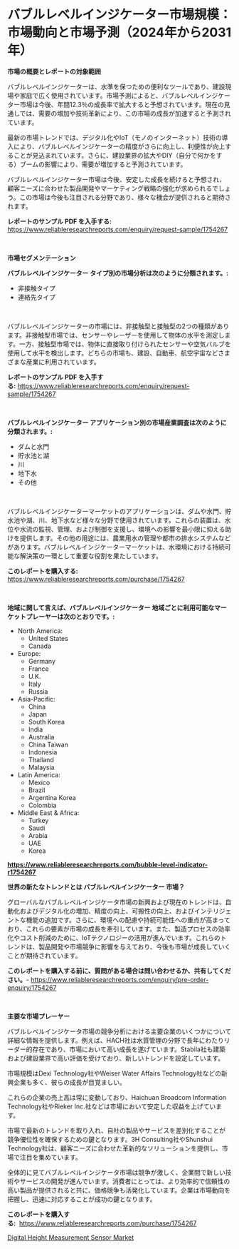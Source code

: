 <p><h1>バブルレベルインジケーター市場規模：市場動向と市場予測（2024年から2031年）</h1></p><p><strong>市場の概要とレポートの対象範囲</strong></p>
<p><p>バブルレベルインジケーターは、水準を保つための便利なツールであり、建設現場や家庭で広く使用されています。市場予測によると、バブルレベルインジケーター市場は今後、年間12.3％の成長率で拡大すると予想されています。現在の見通しでは、需要の増加や技術革新により、この市場の成長が加速すると予測されています。</p><p>最新の市場トレンドでは、デジタル化やIoT（モノのインターネット）技術の導入により、バブルレベルインジケーターの精度がさらに向上し、利便性が向上することが見込まれています。さらに、建設業界の拡大やDIY（自分で何かをする）ブームの影響により、需要が増加すると予測されています。</p><p>バブルレベルインジケーター市場は今後、安定した成長を続けると予想され、顧客ニーズに合わせた製品開発やマーケティング戦略の強化が求められるでしょう。この市場は今後も注目される分野であり、様々な機会が提供されると期待されます。</p></p>
<p><strong>レポートのサンプル PDF を入手する:</strong> <a href="https://www.reliableresearchreports.com/enquiry/request-sample/1754267">https://www.reliableresearchreports.com/enquiry/request-sample/1754267</a></p>
<p>&nbsp;</p>
<p><strong>市場セグメンテーション</strong></p>
<p><strong>バブルレベルインジケーター タイプ別の市場分析は次のように分類されます。:</strong></p>
<p><ul><li>非接触タイプ</li><li>連絡先タイプ</li></ul></p>
<p>&nbsp;</p>
<p><p>バブルレベルインジケーターの市場には、非接触型と接触型の2つの種類があります。非接触型市場では、センサーやレーザーを使用して物体の水平を測定します。一方、接触型市場では、物体に直接取り付けられたセンサーや空気バルブを使用して水平を検出します。どちらの市場も、建設、自動車、航空宇宙などさまざまな産業に利用されています。</p></p>
<p><strong>レポートのサンプル PDF を入手する:</strong>&nbsp;<a href="https://www.reliableresearchreports.com/enquiry/request-sample/1754267">https://www.reliableresearchreports.com/enquiry/request-sample/1754267</a></p>
<p>&nbsp;</p>
<p><strong> バブルレベルインジケーター アプリケーション別の市場産業調査は次のように分類されます。:</strong></p>
<p><ul><li>ダムと水門</li><li>貯水池と湖</li><li>川</li><li>地下水</li><li>その他</li></ul></p>
<p>&nbsp;</p>
<p><p>バブルレベルインジケーターマーケットのアプリケーションは、ダムや水門、貯水池や湖、川、地下水など様々な分野で使用されています。これらの装置は、水位や水流の監視、管理、および制御を支援し、環境への影響を最小限に抑える助けを提供します。その他の用途には、農業用水の管理や都市の排水システムなどがあります。バブルレベルインジケーターマーケットは、水環境における持続可能な解決策の一環として重要な役割を果たしています。</p></p>
<p><strong>このレポートを購入する:</strong>&nbsp; <a href="https://www.reliableresearchreports.com/purchase/1754267">https://www.reliableresearchreports.com/purchase/1754267</a></p>
<p>&nbsp;</p>
<p><strong>地域に関して言えば、バブルレベルインジケーター 地域ごとに利用可能なマーケットプレーヤーは次のとおりです。:</strong></p>
<p><ul>
    <li>
        North America:
        <ul>
            <li>United States</li>
            <li>Canada</li>
        </ul>
    </li>
    <li>
        Europe:
        <ul>
            <li>Germany</li>
            <li>France</li>
            <li>U.K.</li>
            <li>Italy</li>
            <li>Russia</li>
        </ul>
    </li>
    <li>
        Asia-Pacific:
        <ul>
            <li>China</li>
            <li>Japan</li>
            <li>South Korea</li>
            <li>India</li>
            <li>Australia</li>
            <li>China Taiwan</li>
            <li>Indonesia</li>
            <li>Thailand</li>
            <li>Malaysia</li>
        </ul>
    </li>
    <li>
        Latin America:
        <ul>
            <li>Mexico</li>
            <li>Brazil</li>
            <li>Argentina Korea</li>
            <li>Colombia</li>
        </ul>
    </li>
    <li>
        Middle East & Africa:
        <ul>
            <li>Turkey</li>
            <li>Saudi</li>
            <li>Arabia</li>
            <li>UAE</li>
            <li>Korea</li>
        </ul>
    </li>
    </ul></p>
<p><strong><a href="https://www.reliableresearchreports.com/bubble-level-indicator-r1754267">https://www.reliableresearchreports.com/bubble-level-indicator-r1754267</a></strong>&nbsp;</p>
<p><strong>世界の新たなトレンドとは バブルレベルインジケーター 市場？</strong></p>
<p><p>グローバルなバブルレベルインジケータ市場の新興および現在のトレンドは、自動化およびデジタル化の増加、精度の向上、可搬性の向上、およびインテリジェントな機能の追加です。さらに、環境への配慮や持続可能性への重点が高まっており、これらの要素が市場の成長を牽引しています。また、製造プロセスの効率化やコスト削減のために、IoTテクノロジーの活用が進んでいます。これらのトレンドは、製品開発や市場競争に影響を与えており、今後も市場が成長していくことが期待されています。</p></p>
<p><strong>このレポートを購入する前に、質問がある場合は問い合わせるか、共有してください。</strong>- <a href="https://www.reliableresearchreports.com/enquiry/pre-order-enquiry/1754267">https://www.reliableresearchreports.com/enquiry/pre-order-enquiry/1754267</a></p>
<p>&nbsp;</p>
<p><strong>主要な市場プレーヤー</strong></p>
<p><p>バブルレベルインジケータ市場の競争分析における主要企業のいくつかについて詳細な情報を提供します。例えば、HACH社は水質管理の分野で長年にわたりリーダー的存在であり、市場において高い成長を遂げています。Stabila社も建築および建設業界で高い評価を受けており、新しいトレンドを設定しています。</p><p>市場規模はDexi Technology社やWeiser Water Affairs Technology社などの新興企業も多く、彼らの成長が目覚ましい。</p><p>これらの企業の売上高は常に変動しており、Haichuan Broadcom Information Technology社やRieker Inc.社などは市場において安定した収益を上げています。</p><p>市場で最新のトレンドを取り入れ、自社の製品やサービスを差別化することが競争優位性を確保するための鍵となります。3H Consulting社やShunshui Technology社は、顧客ニーズに合わせた革新的なソリューションを提供し、市場で注目を集めています。</p><p>全体的に見てバブルレベルインジケータ市場は競争が激しく、企業間で新しい技術やサービスの開発が進んでいます。消費者にとっては、より効率的で信頼性の高い製品が提供されると共に、価格競争も活発化しています。企業は市場動向を把握し、迅速に対応することが成功の鍵となります。</p></p>
<p><strong>このレポートを購入する:</strong>&nbsp;&nbsp;<a href="https://www.reliableresearchreports.com/purchase/1754267">https://www.reliableresearchreports.com/purchase/1754267</a></p>
<p><p><a href="https://chivalrous-flock-a86.notion.site/Digital-Height-Measurement-Sensor-Market-Size-Reveals-the-Best-Marketing-Channels-In-Global-Industry-bf02aea696884acabae58d7222478ce1">Digital Height Measurement Sensor Market</a></p></p>